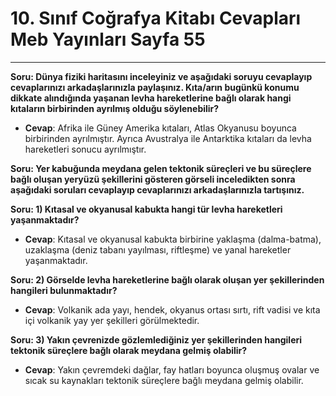 # 10. Sınıf Coğrafya Kitabı Cevapları Meb Yayınları Sayfa 55

---

**Soru: Dünya fiziki haritasını inceleyiniz ve aşağıdaki soruyu cevaplayıp cevaplarınızı arkadaşlarınızla paylaşınız. Kıta/arın bugünkü konumu dikkate alındığında yaşanan levha hareketlerine bağlı olarak hangi kıtaların birbirinden ayrılmış olduğu söylenebilir?**

-   **Cevap**: Afrika ile Güney Amerika kıtaları, Atlas Okyanusu boyunca birbirinden ayrılmıştır. Ayrıca Avustralya ile Antarktika kıtaları da levha hareketleri sonucu ayrılmıştır.

**Soru: Yer kabuğunda meydana gelen tektonik süreçleri ve bu süreçlere bağlı oluşan yeryüzü şekillerini gösteren görseli inceledikten sonra aşağıdaki soruları cevaplayıp cevaplarınızı arkadaşlarınızla tartışınız.**

**Soru: 1) Kıtasal ve okyanusal kabukta hangi tür levha hareketleri yaşanmaktadır?**

-   **Cevap**: Kıtasal ve okyanusal kabukta birbirine yaklaşma (dalma-batma), uzaklaşma (deniz tabanı yayılması, riftleşme) ve yanal hareketler yaşanmaktadır.

**Soru: 2) Görselde levha hareketlerine bağlı olarak oluşan yer şekillerinden hangileri bulunmaktadır?**

-   **Cevap**: Volkanik ada yayı, hendek, okyanus ortası sırtı, rift vadisi ve kıta içi volkanik yay yer şekilleri görülmektedir.

**Soru: 3) Yakın çevrenizde gözlemlediğiniz yer şekillerinden hangileri tektonik süreçlere bağlı olarak meydana gelmiş olabilir?**

-   **Cevap**: Yakın çevremdeki dağlar, fay hatları boyunca oluşmuş ovalar ve sıcak su kaynakları tektonik süreçlere bağlı meydana gelmiş olabilir.